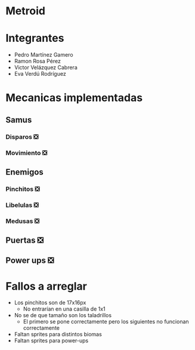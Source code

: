 # Metroid

# Integrantes
* Pedro Martínez Gamero
* Ramon Rosa Pérez
* Victor Velázquez Cabrera
* Eva Verdú Rodríguez

# Mecanicas implementadas
## Samus
### Disparos ❎
### Movimiento ❎
## Enemigos
### Pinchitos ❎
### Libelulas ❎
### Medusas ❎
## Puertas ❎
## Power ups ❎

# Fallos a arreglar
* Los pinchitos son de 17x16px
  * No entrarían en una casilla de 1x1
* No se de que tamaño son los taladrillos
  * El primero se pone correctamente pero los siguientes no funcionan correctamente
* Faltan sprites para distintos biomas 
* Faltan sprites para power-ups

